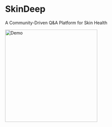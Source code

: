 # SkinDeep
A Community-Driven Q&amp;A Platform for Skin Health

<img src='https://github.com/SkinQuest/SkinDeep/blob/054bc9ec0dfd8960089e7859c10f54eb172948cd/assets/skindeepgif.gif' title='Video Walkthrough' width='300' alt='Demo' />
